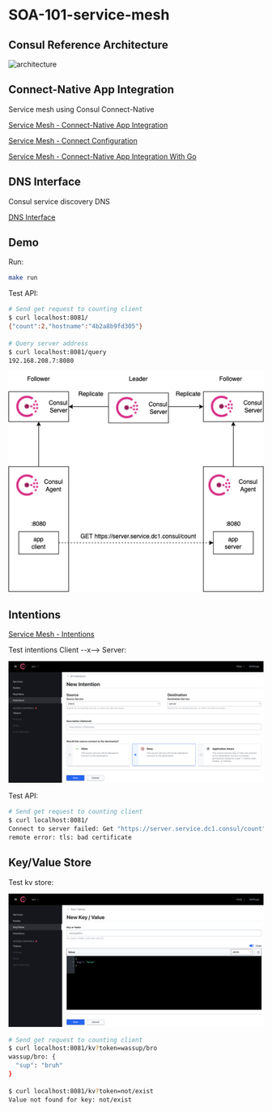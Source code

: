 # SOA-101-service-mesh

## Consul Reference Architecture

![architecture](https://learn.hashicorp.com/img/consul-arch-single.png)

## Connect-Native App Integration

Service mesh using Consul Connect-Native

[Service Mesh - Connect-Native App Integration](https://www.consul.io/docs/connect/native)

[Service Mesh - Connect Configuration](https://www.consul.io/docs/connect/configuration)

[Service Mesh - Connect-Native App Integration With Go](https://www.consul.io/docs/connect/native/go)

## DNS Interface

Consul service discovery DNS

[DNS Interface](https://www.consul.io/docs/discovery/dns)

## Demo

Run:

```bash
make run
```

Test API:

```bash
# Send get request to counting client
$ curl localhost:8081/
{"count":2,"hostname":"4b2a8b9fd305"}

# Query server address
$ curl localhost:8081/query
192.168.208.7:8080
```

![deploy](./docs/images/consul.png)

## Intentions

[Service Mesh - Intentions](https://www.consul.io/docs/connect/intentions)

Test intentions Client --x--> Server:

![intentions](./docs/images/intentions.png)

Test API:

```bash
# Send get request to counting client
$ curl localhost:8081/
Connect to server failed: Get "https://server.service.dc1.consul/count": 
remote error: tls: bad certificate
```

## Key/Value Store

Test kv store:

![kv](./docs/images/kv.png)

```bash
# Send get request to counting client
$ curl localhost:8081/kv?token=wassup/bro
wassup/bro: {
  "sup": "bruh"
}

$ curl localhost:8081/kv?token=not/exist
Value not found for key: not/exist
```

